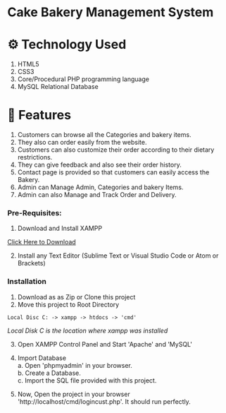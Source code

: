 # Cake Bakery Management System

# ⚙️ Technology Used
1. HTML5
2. CSS3
3. Core/Procedural PHP programming language
4. MySQL Relational Database

# 🧰 Features
1. Customers can browse all the Categories and bakery items. 
2. They also can order easily from the website.
3. Customers can also customize their order according to their dietary restrictions.
4. They can give feedback and also see their order history.
5. Contact page is provided so that customers can easily access the Bakery.
3. Admin can Manage Admin, Categories and bakery Items.
4. Admin can also Manage and Track Order and Delivery.

### Pre-Requisites:

1. Download and Install XAMPP

[Click Here to Download](https://www.apachefriends.org/index.html)

2. Install any Text Editor (Sublime Text or Visual Studio Code or Atom or Brackets)

### Installation

1. Download as as Zip or Clone this project
2. Move this project to Root Directory
```
Local Disc C: -> xampp -> htdocs -> 'cmd'
```
*Local Disk C is the location where xampp was installed*

3. Open XAMPP Control Panel and Start 'Apache' and 'MySQL'

4. Import Database\
a. Open 'phpmyadmin' in your browser.\
b. Create a Database.\
c. Import the SQL file provided with this project.

5. Now, Open the project in your browser 'http://localhost/cmd/logincust.php'. It should run perfectly.
